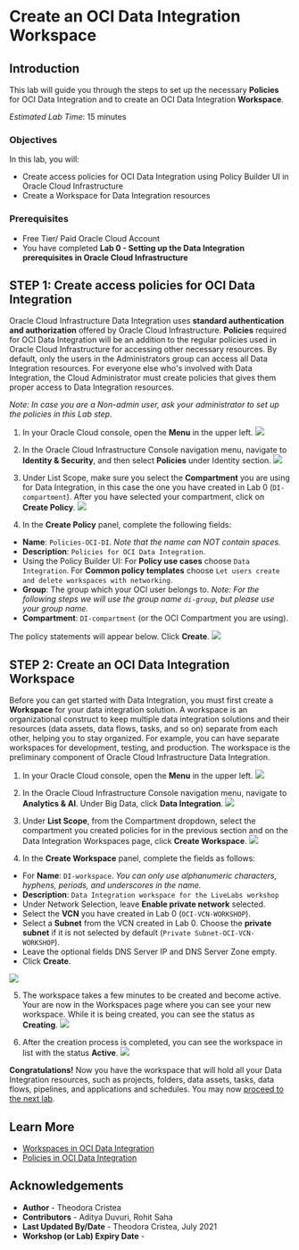 # Create an OCI Data Integration Workspace

## Introduction

This lab will guide you through the steps to set up the necessary **Policies** for OCI Data Integration and to create an OCI Data Integration **Workspace**.

*Estimated Lab Time*: 15 minutes

### Objectives
In this lab, you will:
* Create access policies for OCI Data Integration using Policy Builder UI in Oracle Cloud Infrastructure
* Create a Workspace for Data Integration resources

### Prerequisites
* Free Tier/ Paid Oracle Cloud Account
* You have completed **Lab 0 - Setting up the Data Integration prerequisites in Oracle Cloud Infrastructure**


## **STEP 1**: Create access policies for OCI Data Integration

Oracle Cloud Infrastructure Data Integration uses **standard authentication and authorization** offered by Oracle Cloud Infrastructure. **Policies** required for OCI Data Integration will be an addition to the regular policies used in Oracle Cloud Infrastructure for accessing other necessary resources. By default, only the users in the Administrators group can access all Data Integration resources. For everyone else who's involved with Data Integration, the Cloud Administrator must create policies that gives them proper access to Data Integration resources.

*Note: In case you are a Non-admin user, ask your administrator to set up the policies in this Lab step.*

1. In your Oracle Cloud console, open the **Menu** in the upper left.
     ![](./images/menu.png " ")

2. In the Oracle Cloud Infrastructure Console navigation menu, navigate to **Identity & Security**, and then select **Policies** under Identity section.
    ![](./images/menu_policies.png " ")

3. Under List Scope, make sure you select the **Compartment** you are using for Data Integration, in this case the one you have created in Lab 0 (`DI-compartment`). After you have selected your compartment, click on **Create Policy**.
    ![](./images/add_policy.png " ")

5. In the **Create Policy** panel, complete the following fields:
  - **Name**: `Policies-OCI-DI`. *Note that the name can NOT contain spaces.*
  - **Description**: `Policies for OCI Data Integration`.
  - Using the Policy Builder UI: For **Policy use cases** choose `Data Integration`. For **Common policy templates** choose `Let users create and delete workspaces with networking`.
  - **Group**: The group which your OCI user belongs to. *Note: For the following steps we will use the group name `di-group`, but please use your group name.*
  - **Compartment**: `DI-compartment` (or the OCI Compartment you are using).

  The policy statements will appear below. Click **Create**.
![](./images/policy_builder.png " ")

## **STEP 2:** Create an OCI Data Integration Workspace
Before you can get started with Data Integration, you must first create a **Workspace** for your data integration solution. A workspace is an organizational construct to keep multiple data integration solutions and their resources (data assets, data flows, tasks, and so on) separate from each other, helping you to stay organized. For example, you can have separate workspaces for development, testing, and production. The workspace is the preliminary component of Oracle Cloud Infrastructure Data Integration.

1. In your Oracle Cloud console, open the **Menu** in the upper left.
 ![](./images/menu.png " ")

2. In the Oracle Cloud Infrastructure Console navigation menu, navigate to **Analytics & AI**. Under Big Data, click **Data Integration**.
![](./images/menu_di.png " ")

3. Under **List Scope**, from the Compartment dropdown, select the compartment you created policies for in the previous section and on the Data Integration Workspaces page, click **Create Workspace**.
![](./images/workspaces.png " ")

4. In the **Create Workspace** panel, complete the fields as follows:
  - For **Name**: `DI-workspace`. *You can only use alphanumeric characters, hyphens, periods, and underscores in the name.*
  - **Description**: `Data Integration workspace for the LiveLabs workshop`
  - Under Network Selection, leave **Enable private network** selected.
  - Select the **VCN** you have created in Lab 0 (`OCI-VCN-WORKSHOP`).
  - Select a **Subnet** from the VCN created in Lab 0. Choose the **private subnet** if it is not selected by default (`Private Subnet-OCI-VCN-WORKSHOP`).
  - Leave the optional fields DNS Server IP and DNS Server Zone empty.
  - Click **Create**.

![](./images/create_workspace.png " ")

5. The workspace takes a few minutes to be created and become active. Your are now in the Workspaces page where you can see your new workspace. While it is being created, you can see the status as **Creating**.
![](./images/creating-workspace.png " ")

6. After the creation process is completed, you can see the workspace in list with the status **Active**.
![](./images/create.png " ")

**Congratulations!**  Now you have the workspace that will hold all your Data Integration resources, such as projects, folders, data assets, tasks, data flows, pipelines, and applications and schedules. You may now [proceed to the next lab](#next).

## Learn More

* [Workspaces in OCI Data Integration](https://docs.oracle.com/en-us/iaas/data-integration/using/workspaces.htm)
* [Policies in OCI Data Integration](https://docs.oracle.com/en-us/iaas/data-integration/using/policies.htm)

## Acknowledgements
* **Author** - Theodora Cristea
* **Contributors** -  Aditya Duvuri, Rohit Saha
* **Last Updated By/Date** - Theodora Cristea, July 2021
* **Workshop (or Lab) Expiry Date** -

